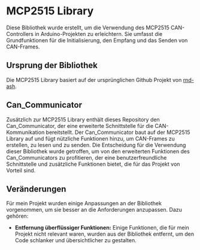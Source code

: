 # MCP2515 Library

Diese Bibliothek wurde erstellt, um die Verwendung des MCP2515 CAN-Controllers in Arduino-Projekten zu erleichtern. Sie umfasst die Grundfunktionen für die Initialisierung, den Empfang und das Senden von CAN-Frames.

## Ursprung der Bibliothek

Die MCP2515 Library basiert auf der ursprünglichen Github Projekt von [rnd-ash](https://github.com/rnd-ash/W203-canbus/tree/master/ARDUINO_CODE).

## Can_Communicator

Zusätzlich zur MCP2515 Library enthält dieses Repository den Can_Communicator, der eine erweiterte Schnittstelle für die CAN-Kommunikation bereitstellt. Der Can_Communicator baut auf der MCP2515 Library auf und fügt nützliche Funktionen hinzu, um CAN-Frames zu erstellen, zu lesen und zu senden. Die Entscheidung für die Verwendung dieser Bibliothek wurde getroffen, um von den erweiterten Funktionen des Can_Communicators zu profitieren, der eine benutzerfreundliche Schnittstelle und zusätzliche Funktionen bietet, die für das Projekt von Vorteil sind.


## Veränderungen

Für mein Projekt wurden einige Anpassungen an der Bibliothek vorgenommen, um sie besser an die Anforderungen anzupassen. Dazu gehören:

- **Entfernung überflüssiger Funktionen:** Einige Funktionen, die für mein Projekt nicht relevant waren, wurden aus der Bibliothek entfernt, um den Code schlanker und übersichtlicher zu gestalten.

